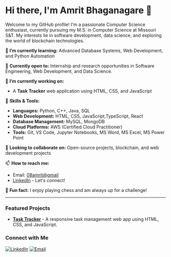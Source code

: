 # Hi there, I'm Amrit Bhaganagare 👋

Welcome to my GitHub profile! I'm a passionate Computer Science enthusiast, currently pursuing my M.S. in Computer Science at Missouri S&T. My interests lie in software development, data science, and exploring the world of blockchain technologies. 

🌱 **I’m currently learning:** Advanced Database Systems, Web Development, and Python Automation

💼 **Currently open to:** Internship and research opportunities in Software Engineering, Web Development, and Data Science.

🔭 **I’m currently working on:** 
- A **Task Tracker** web application using HTML, CSS, and JavaScript

🚀 **Skills & Tools:**
- **Languages:** Python, C++, Java, SQL
- **Web Development:** HTML, CSS, JavaScript,TypeScript, React
- **Database Management:** MySQL, MongoDB
- **Cloud Platforms:** AWS (Certified Cloud Practitioner)
- **Tools:** Git, VS Code, Jupyter Notebooks, MS Word, MS Excel, MS Power Point

👯 **Looking to collaborate on:** Open-source projects, blockchain, and web development projects

📫 **How to reach me:** 
- Email: [08amrit@gmail](mailto:08amrit@gmail.com)
- [LinkedIn](https://www.linkedin.com/in/amrit-bhaganagare/) - Let's connect!

💬 **Fun fact:** I enjoy playing chess and am always up for a challenge!

---

### Featured Projects

- **[Task Tracker](https://amrit-b.github.io/Task-Tracker.github.io/)** - A responsive task management web app using HTML, CSS, and JavaScript.

### Connect with Me

[![LinkedIn](https://img.shields.io/badge/-LinkedIn-blue?style=flat&logo=Linkedin&logoColor=white)](https://www.linkedin.com/in/amrit-bhaganagare/)
[![Email](https://img.shields.io/badge/Email-08amrit@gmail.com-red)](mailto:08amrit@gmail.com)
